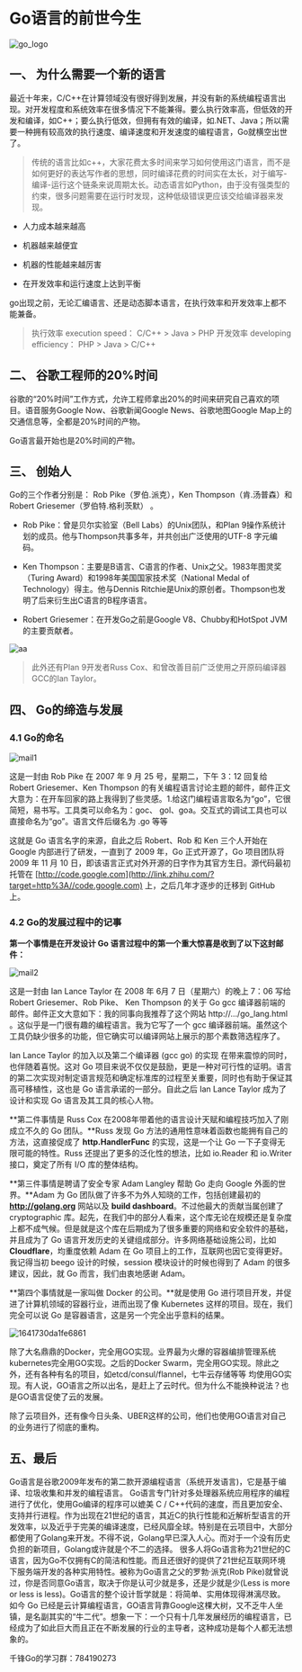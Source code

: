 # Go语言的前世今生

![go_logo](http://7xtcwd.com1.z0.glb.clouddn.com/go_logo.jpg)

## 一、 为什么需要一个新的语言

最近十年来，C/C++在计算领域没有很好得到发展，并没有新的系统编程语言出现。对开发程度和系统效率在很多情况下不能兼得。要么执行效率高，但低效的开发和编译，如C++；要么执行低效，但拥有有效的编译，如.NET、Java；所以需要一种拥有较高效的执行速度、编译速度和开发速度的编程语言，Go就横空出世了。

> 传统的语言比如c++，大家花费太多时间来学习如何使用这门语言，而不是如何更好的表达写作者的思想，同时编译花费的时间实在太长，对于编写-编译-运行这个链条来说周期太长。动态语言如Python，由于没有强类型的约束，很多问题需要在运行时发现，这种低级错误更应该交给编译器来发现。

- 人力成本越来越高

- 机器越来越便宜

- 机器的性能越来越厉害

- 在开发效率和运行速度上达到平衡

  

go出现之前，无论汇编语言、还是动态脚本语言，在执行效率和开发效率上都不能兼备。

> 执行效率 execution speed：  C/C++    >  Java   >  PHP
> 开发效率 developing efficiency：  PHP   >  Java  >  C/C++

 

## 二、 谷歌工程师的20%时间

谷歌的“20%时间”工作方式，允许工程师拿出20%的时间来研究自己喜欢的项目。语音服务Google Now、谷歌新闻Google News、谷歌地图Google Map上的交通信息等，全都是20%时间的产物。

Go语言最开始也是20%时间的产物。



## 三、 创始人

Go的三个作者分别是： Rob Pike（罗伯.派克），Ken Thompson（肯.汤普森）和Robert Griesemer（罗伯特.格利茨默） 。

- Rob Pike：曾是贝尔实验室（Bell Labs）的Unix团队，和Plan 9操作系统计划的成员。他与Thompson共事多年，并共创出广泛使用的UTF-8 字元编码。

- Ken Thompson：主要是B语言、C语言的作者、Unix之父。1983年图灵奖（Turing Award）和1998年美国国家技术奖（National Medal of Technology）得主。他与Dennis Ritchie是Unix的原创者。Thompson也发明了后来衍生出C语言的B程序语言。

- Robert Griesemer：在开发Go之前是Google V8、Chubby和HotSpot JVM的主要贡献者。

  



![aa](http://7xtcwd.com1.z0.glb.clouddn.com/aa.jpg)





> 此外还有Plan 9开发者Russ Cox、和曾改善目前广泛使用之开原码编译器GCC的Ian Taylor。



## 四、 Go的缔造与发展



### 4.1 Go的命名

![mail1](http://7xtcwd.com1.z0.glb.clouddn.com/mail1.jpg)



这是一封由 Rob Pike 在 2007 年 9 月 25 号，星期二，下午 3：12 回复给 Robert Griesemer、Ken Thompson 的有关编程语言讨论主题的邮件，邮件正文大意为：在开车回家的路上我得到了些灵感。1.给这门编程语言取名为“go”，它很简短，易书写。工具类可以命名为：goc、 gol、goa。交互式的调试工具也可以直接命名为“go”。语言文件后缀名为 .go 等等



这就是 Go 语言名字的来源，自此之后 Robert、Rob 和 Ken 三个人开始在 Google 内部进行了研发，一直到了 2009 年，Go 正式开源了，Go 项目团队将 2009 年 11 月 10 日，即该语言正式对外开源的日字作为其官方生日。源代码最初托管在 [http://code.google.com](http://link.zhihu.com/?target=http%3A//code.google.com) 上，之后几年才逐步的迁移到 GitHub 上。



### 4.2 Go的发展过程中的记事



**第一个事情是在开发设计 Go 语言过程中的第一个重大惊喜是收到了以下这封邮件：**

![mail2](http://7xtcwd.com1.z0.glb.clouddn.com/mail2.jpg)



这是一封由 Ian Lance Taylor 在 2008 年 6月 7 日（星期六）的晚上 7：06 写给 Robert Griesemer、Rob Pike、 Ken Thompson 的关于 Go gcc 编译器前端的邮件。邮件正文大意如下：我的同事向我推荐了这个网站 http://…/go_lang.html 。这似乎是一门很有趣的编程语言。我为它写了一个 gcc 编译器前端。虽然这个工具仍缺少很多的功能，但它确实可以编译网站上展示的那个素数筛选程序了。



Ian Lance Taylor 的加入以及第二个编译器 (gcc go) 的实现 在带来震惊的同时，也伴随着喜悦。这对 Go 项目来说不仅仅是鼓励，更是一种对可行性的证明。语言的第二次实现对制定语言规范和确定标准库的过程至关重要，同时也有助于保证其高可移植性，这也是 Go 语言承诺的一部分。自此之后 Ian Lance Taylor 成为了设计和实现 Go 语言及其工具的核心人物。



**第二件事情是 Russ Cox 在2008年带着他的语言设计天赋和编程技巧加入了刚成立不久的 Go 团队。**Russ 发现 Go 方法的通用性意味着函数也能拥有自己的方法，这直接促成了 **http.HandlerFunc** 的实现，这是一个让 Go 一下子变得无限可能的特性。Russ 还提出了更多的泛化性的想法，比如 io.Reader 和 io.Writer 接口，奠定了所有 I/O 库的整体结构。



**第三件事情是聘请了安全专家 Adam Langley 帮助 Go 走向 Google 外面的世界。**Adam 为 Go 团队做了许多不为外人知晓的工作，包括创建最初的 **http://golang.org** 网站以及 **build dashboard**。不过他最大的贡献当属创建了 cryptographic 库。起先，在我们中的部分人看来，这个库无论在规模还是复杂度上都不成气候。但是就是这个库在后期成为了很多重要的网络和安全软件的基础，并且成为了 Go 语言开发历史的关键组成部分。许多网络基础设施公司，比如 **Cloudflare**，均重度依赖 Adam 在 Go 项目上的工作，互联网也因它变得更好。我记得当初 beego 设计的时候，session 模块设计的时候也得到了 Adam 的很多建议，因此，就 Go 而言，我们由衷地感谢 Adam。



**第四个事情就是一家叫做 Docker 的公司。**就是使用 Go 进行项目开发，并促进了计算机领域的容器行业，进而出现了像 Kubernetes 这样的项目。现在，我们完全可以说 Go 是容器语言，这是另一个完全出乎意料的结果。



![1641730da1fe6861](http://7xtcwd.com1.z0.glb.clouddn.com/1641730da1fe6861.jpg)





除了大名鼎鼎的Docker，完全用GO实现。业界最为火爆的容器编排管理系统kubernetes完全用GO实现。之后的Docker Swarm，完全用GO实现。除此之外，还有各种有名的项目，如etcd/consul/flannel，七牛云存储等等
均使用GO实现。有人说，GO语言之所以出名，是赶上了云时代。但为什么不能换种说法？也是GO语言促使了云的发展。

除了云项目外，还有像今日头条、UBER这样的公司，他们也使用GO语言对自己的业务进行了彻底的重构。



## 五、最后

Go语言是谷歌2009年发布的第二款开源编程语言（系统开发语言)，它是基于编译、垃圾收集和并发的编程语言。
Go语言专门针对多处理器系统应用程序的编程进行了优化，使用Go编译的程序可以媲美 C / C++代码的速度，而且更加安全、支持并行进程。作为出现在21世纪的语言，其近C的执行性能和近解析型语言的开发效率，以及近乎于完美的编译速度，已经风靡全球。特别是在云项目中，大部分都使用了Golang来开发。不得不说，Golang早已深入人心。而对于一个没有历史负担的新项目，Golang或许就是个不二的选择。
很多人将Go语言称为21世纪的C语言，因为Go不仅拥有C的简洁和性能。而且还很好的提供了21世纪互联网环境下服务端开发的各种实用特性。被称为Go语言之父的罗勃·派克(Rob Pike)就曾说过，你是否同意Go语言，取决于你是认可少就是多，还是少就是少(Less is more or less is less)。Go语言的整个设计哲学就是：将简单、实用体现得淋漓尽致。
如今 Go 已经是云计算编程语言，GO语言背靠Google这棵大树，又不乏牛人坐镇，是名副其实的“牛二代”。想象一下：一个只有十几年发展经历的编程语言，已经成为了如此巨大而且正在不断发展的行业的主导者，这种成功是每个人都无法想象的。





千锋Go的学习群：784190273

